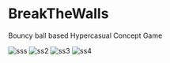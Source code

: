 # BreakTheWalls

Bouncy ball based Hypercasual Concept Game


![sss](https://user-images.githubusercontent.com/47754244/203745495-8b9b153e-ad0c-433e-8e46-be8d5180cef8.png)
![ss2](https://user-images.githubusercontent.com/47754244/203745498-e039a2fc-a8ee-4890-8d16-defab44c1ab2.png)
![ss3](https://user-images.githubusercontent.com/47754244/203745500-6e6b6457-f917-4223-9b92-52faad4d75f9.png)
![ss4](https://user-images.githubusercontent.com/47754244/203745728-46359979-076b-40af-9b97-52e6968531af.png)
 
